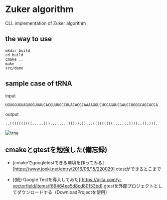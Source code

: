 # Zuker algorithm
CLL implementation of Zuker algorithm

## the way to use

```
mkdir build
cd build
cmake ..
make
src/demo
```

## sample case of tRNA
input
```
UGUGGUGUAGUGGUUAUCACGUUUGCCUUACACGCAAAAGGUCUCCAGUUCGAUCCUGGGCAGCACCA
```

output
```
..((((((((((.....)))........))))).))...(((((((((.......))))..)).))).
```
![trna](https://github.com/kaz-i-54/Zuker/blob/master/result/trna.png?raw=true)
## cmakeとgtestを勉強した(備忘録)

* [cmakeでgoogletestできる環境を作ってみる][https://www.jonki.net/entry/2016/06/15/220029]
ctestができるとこまで

* [(続) Google Testを導入してみた][https://qiita.com/y-vectorfield/items/f69464ee5d8cd80153bd]
gtestを外部プロジェクトとしてダウンロードする（DownloadProjectを使用）

